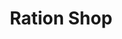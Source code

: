 ---
title: "Ration Shop"
url: /nedumpuram/ration-shop-ambalapuzha-thiruvalla-highway-2/
shop: Lebensmittel
---